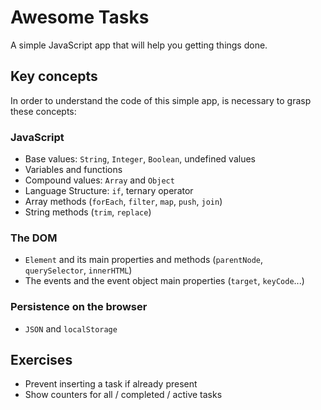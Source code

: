 # Awesome Tasks

A simple JavaScript app that will help you getting things done.

## Key concepts

In order to understand the code of this simple app, is necessary to grasp these concepts:

### JavaScript
  * Base values: `String`, `Integer`, `Boolean`, undefined values
  * Variables and functions
  * Compound values: `Array` and `Object`
  * Language Structure: `if`, ternary operator
  * Array methods (`forEach`, `filter`, `map`, `push`, `join`)
  * String methods (`trim`, `replace`)

### The DOM
  * `Element` and its main properties and methods (`parentNode`, `querySelector`, `innerHTML`)
  * The events and the event object main properties (`target`, `keyCode`...)

### Persistence on the browser
  * `JSON` and `localStorage`

## Exercises
  * Prevent inserting a task if already present
  * Show counters for all / completed / active tasks
